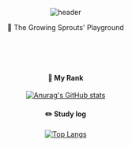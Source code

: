 <!--✨
- 🔭 I’m currently working on ...
- 🌱 I’m currently learning ...
- 👯 I’m looking to collaborate on ...
- 🤔 💬📫😄  -->

<div align="center">
  
  ![header](https://capsule-render.vercel.app/api?type=waving&height=170&color=gradient&text=The%20World%20Is%20My%20Oyster)
  
  🌱 The Growing Sprouts' Playground
  
  <br/>
  <br/>
  <br/>
  
  #### :star2: My Rank
  [![Anurag's GitHub stats](https://github-readme-stats.vercel.app/api?username=spnamji&show_icons=true&theme=buefy)](https://github.com/anuraghazra/github-readme-stats)
  
  #### :pencil2: Study log
  [![Top Langs](https://github-readme-stats.vercel.app/api/top-langs/?username=spnamji&layout=compact)](https://github.com/anuraghazra/github-readme-stats)
  
  
<!--[![Velog's GitHub stats](https://velog-readme-stats.vercel.app/api?name=somm&color=dark)](https://velog.io/@somm)-->
</div>
